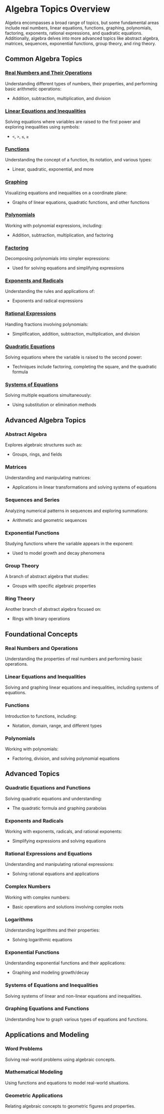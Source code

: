 # Algebra Topics Overview
Algebra encompasses a broad range of topics, but some fundamental areas include real numbers, linear equations, functions, graphing, polynomials, factoring, exponents, rational expressions, and quadratic equations. Additionally, algebra delves into more advanced topics like abstract algebra, matrices, sequences, exponential functions, group theory, and ring theory.

## Common Algebra Topics

### [Real Numbers and Their Operations](./Real_Numbers_and_Their_Operations.ipynb)
Understanding different types of numbers, their properties, and performing basic arithmetic operations:
- Addition, subtraction, multiplication, and division

### [Linear Equations and Inequalities](./Linear_Equations_and_Inequalities.ipynb)
Solving equations where variables are raised to the first power and exploring inequalities using symbols:
- `<`, `>`, `≤`, `≥`

### [Functions](./Functions.ipynb)
Understanding the concept of a function, its notation, and various types:
- Linear, quadratic, exponential, and more

### [Graphing](./Graphing.ipynb)
Visualizing equations and inequalities on a coordinate plane:
- Graphs of linear equations, quadratic functions, and other functions

### [Polynomials](./Polynomials.ipynb)
Working with polynomial expressions, including:
- Addition, subtraction, multiplication, and factoring

### [Factoring](./Factoring.ipynb)
Decomposing polynomials into simpler expressions:
- Used for solving equations and simplifying expressions

### [Exponents and Radicals](./Exponents_and_Radicals.ipynb)
Understanding the rules and applications of:
- Exponents and radical expressions

### [Rational Expressions](./Rational_Expressions.ipynb)
Handling fractions involving polynomials:
- Simplification, addition, subtraction, multiplication, and division

### [Quadratic Equations](./Quadratic_Equations.ipynb)
Solving equations where the variable is raised to the second power:
- Techniques include factoring, completing the square, and the quadratic formula

### [Systems of Equations](./Systems_of_Equations.ipynb)
Solving multiple equations simultaneously:
- Using substitution or elimination methods

## Advanced Algebra Topics

### Abstract Algebra
Explores algebraic structures such as:
- Groups, rings, and fields

### Matrices
Understanding and manipulating matrices:
- Applications in linear transformations and solving systems of equations

### Sequences and Series
Analyzing numerical patterns in sequences and exploring summations:
- Arithmetic and geometric sequences

### Exponential Functions
Studying functions where the variable appears in the exponent:
- Used to model growth and decay phenomena

### Group Theory
A branch of abstract algebra that studies:
- Groups with specific algebraic properties

### Ring Theory
Another branch of abstract algebra focused on:
- Rings with binary operations

## Foundational Concepts

### Real Numbers and Operations
Understanding the properties of real numbers and performing basic operations.

### Linear Equations and Inequalities
Solving and graphing linear equations and inequalities, including systems of equations.

### Functions
Introduction to functions, including:
- Notation, domain, range, and different types

### Polynomials
Working with polynomials:
- Factoring, division, and solving polynomial equations

## Advanced Topics

### Quadratic Equations and Functions
Solving quadratic equations and understanding:
- The quadratic formula and graphing parabolas

### Exponents and Radicals
Working with exponents, radicals, and rational exponents:
- Simplifying expressions and solving equations

### Rational Expressions and Equations
Understanding and manipulating rational expressions:
- Solving rational equations and applications

### Complex Numbers
Working with complex numbers:
- Basic operations and solutions involving complex roots

### Logarithms
Understanding logarithms and their properties:
- Solving logarithmic equations

### Exponential Functions
Understanding exponential functions and their applications:
- Graphing and modeling growth/decay

### Systems of Equations and Inequalities
Solving systems of linear and non-linear equations and inequalities.

### Graphing Equations and Functions
Understanding how to graph various types of equations and functions.

## Applications and Modeling

### Word Problems
Solving real-world problems using algebraic concepts.

### Mathematical Modeling
Using functions and equations to model real-world situations.

### Geometric Applications
Relating algebraic concepts to geometric figures and properties.
